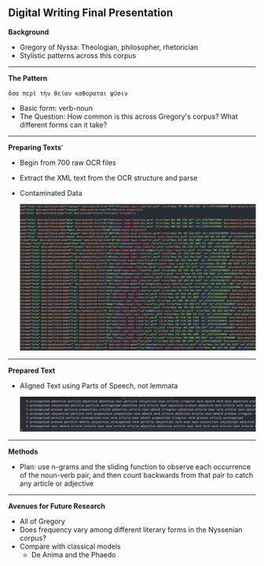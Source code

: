 Digital Writing Final Presentation
---
**Background**

- Gregory of Nyssa: Theologian, philosopher, rhetorician
- Stylistic patterns across this corpus

---
**The Pattern**

	ὅσα περὶ τὴν θείαν καθοραται φύσιν
	
- Basic form: verb-noun
- The Question: How common is this across Gregory's corpus?  What different forms can it take?

---
**Preparing Texts**'

- Begin from 700 raw OCR files
- Extract the XML text from the OCR structure and parse
- Contaminated Data
	
	![A](https://github.com/cshanley18/Digital-RW-Coursework/blob/master/DigitalRWPresentation/rawOCRImage.png.png)

---
**Prepared Text**
- Aligned Text using Parts of Speech, not lemmata


	![B](https://github.com/cshanley18/Digital-RW-Coursework/blob/master/DigitalRWPresentation/alignedPoS100.png.png)

	 

---
**Methods**

- Plan: use n-grams and the sliding function to observe each occurrence of the noun-verb pair, and then count backwards from that pair to catch any article or adjective

---
**Avenues for Future Research**
- All of Gregory
- Does frequency vary among different literary forms in the Nyssenian corpus?
- Compare  with classical models 
	- De Anima and the Phaedo
